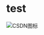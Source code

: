 # test
![CSDN图标](https://img-blog.csdn.net/20180821201152344?watermark/2/text/aHR0cHM6Ly9ibG9nLmNzZG4ubmV0L3BmeXN3/font/5a6L5L2T/fontsize/400/fill/I0JBQkFCMA==/dissolve/70 )
